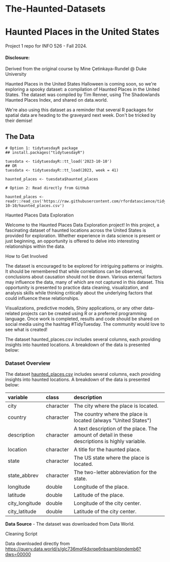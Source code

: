 # The-Haunted-Datasets
# Haunted Places in the United States

Project 1 repo for INFO 526 - Fall 2024.

#### Disclosure:
Derived from the original course by Mine Çetinkaya-Rundel @ Duke University

Haunted Places in the United States
Halloween is coming soon, so we're exploring a spooky dataset: a compilation of Haunted Places in the United States. The dataset was compiled by Tim Renner, using The Shadowlands Haunted Places Index, and shared on data.world.

We're also using this dataset as a reminder that several R packages for spatial data are heading to the graveyard next week. Don't be tricked by their demise!

## The Data

```{r}
# Option 1: tidytuesdayR package 
## install.packages("tidytuesdayR")

tuesdata <- tidytuesdayR::tt_load('2023-10-10')
## OR
tuesdata <- tidytuesdayR::tt_load(2023, week = 41)

haunted_places <- tuesdata$haunted_places

# Option 2: Read directly from GitHub

haunted_places <- readr::read_csv('https://raw.githubusercontent.com/rfordatascience/tidytuesday/master/data/2023/2023-10-10/haunted_places.csv')

```

Haunted Places Data Exploration

Welcome to the Haunted Places Data Exploration project! In this project, a fascinating dataset of haunted locations across the United States is provided for exploration. Whether experience in data science is present or just beginning, an opportunity is offered to delve into interesting relationships within the data.

How to Get Involved

The dataset is encouraged to be explored for intriguing patterns or insights. It should be remembered that while correlations can be observed, conclusions about causation should not be drawn. Various external factors may influence the data, many of which are not captured in this dataset. This opportunity is presented to practice data cleaning, visualization, and analysis skills while thinking critically about the underlying factors that could influence these relationships.

Visualizations, predictive models, Shiny applications, or any other data-related projects can be created using R or a preferred programming language. Once work is completed, results and code should be shared on social media using the hashtag #TidyTuesday. The community would love to see what is created!

The dataset haunted_places.csv includes several columns, each providing insights into haunted locations. A breakdown of the data is presented below:

### Dataset Overview

The dataset [haunted_places.csv](https://query.data.world/s/glc736mqf4dxrqe6nbsamblqndemb6?dws=00000) includes several columns, each providing insights into haunted locations. A breakdown of the data is presented below:


|variable       |class     |description    |
|:--------------|:---------|:--------------|
|city           |character |The city where the place is located. |
|country        |character |The country where the place is located (always "United States") |
|description    |character |A text description of the place. The amount of detail in these descriptions is highly variable. |
|location       |character |A title for the haunted place. |
|state          |character |The US state where the place is located. |
|state_abbrev   |character |The two-letter abbreviation for the state. |
|longitude      |double    |Longitude of the place. |
|latitude       |double    |Latitude of the place. |
|city_longitude |double    |Longitude of the city center. |
|city_latitude  |double    |Latitude of the city center. |


**Data Source** - The dataset was downloaded from Data World.


Cleaning Script

Data downloaded directly from https://query.data.world/s/glc736mqf4dxrqe6nbsamblqndemb6?dws=00000
